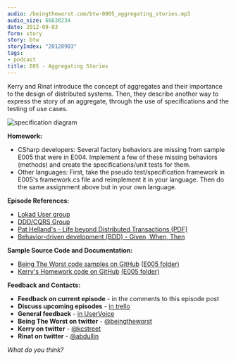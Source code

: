 ```yaml
---
audio: /beingtheworst.com/btw-0005_aggregating_stories.mp3
audio_size: 66638234
date: 2012-09-03
form: story
story: btw
storyIndex: "20120903"
tags:
- podcast
title: E05 - Aggregating Stories
---
```

<p>Kerry and Rinat introduce the concept of aggregates and their importance to the design of distributed systems.  Then, they describe another way to express the story of an aggregate, through the use of specifications and the testing of use cases.</p>


<p><img src="assets/specification.png" alt="specification diagram" /></p>
<p><strong>Homework:</strong></p>
<ul>
<li>CSharp developers: Several factory behaviors are missing from sample E005 that were in E004.  Implement a few of these missing behaviors (methods) and create the specifications/unit tests for them.</li>
<li>Other languages: First, take the pseudo test/specification framework in E005's framework.cs file and reimplement it in your language.  Then do the same assignment above but in your own language.</li>
</ul>
<p><strong>Episode References:</strong></p>
<ul>
<li><a href="https://groups.google.com/forum/#!forum/lokad">Lokad User group</a></li>
<li><a href="https://groups.google.com/forum/?fromgroups#!forum/dddcqrs">DDD/CQRS Group</a></li>
<li><a href="http://www.ics.uci.edu/~cs223/papers/cidr07p15.pdf">Pat Helland's - Life beyond Distributed Transactions (PDF)</a></li>
<li><a href="http://en.wikipedia.org/wiki/Behavior-driven_development">Behavior-driven development (BDD) - Given, When, Then</a></li>
</ul>
<p><strong>Sample Source Code and Documentation:</strong></p>
<ul>
<li><a href="https://github.com/beingtheworst/btw-samples">Being The Worst code samples on GitHub</a> <a href="https://github.com/beingtheworst/btw-samples/tree/master/E005-testing-use-cases"> (E005 folder)</a></li>
<li><a href="https://github.com/kstreet/btw-samples-homework">Kerry's Homework code on GitHub</a> <a href="https://github.com/kstreet/btw-samples-homework/tree/master/E005-testing-use-cases"> (E005 folder)</a></li>
</ul>
<p><strong>Feedback and Contacts:</strong></p>
<ul>
<li><strong>Feedback on current episode</strong> - in the comments to this episode post</li>
<li><strong>Discuss upcoming episodes</strong> - <a href="https://trello.com/b/iNrEUlkY">in trello</a></li>
<li><strong>General feedback</strong> - <a href="http://beingtheworst.uservoice.com/">in UserVoice</a></li>
<li><strong>Being The Worst on twitter</strong> - <a href="https://twitter.com/beingtheworst">@beingtheworst</a></li>
<li><strong>Kerry on twitter</strong> - <a href="https://twitter.com/kcstreet">@kcstreet</a></li>
<li><strong>Rinat on twitter</strong> - <a href="https://twitter.com/abdullin">@abdullin</a></li>
</ul>
<p><em>What do you think?</em></p>
